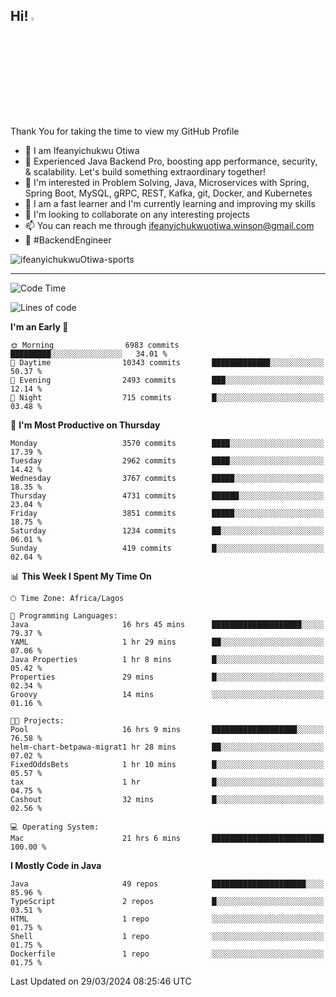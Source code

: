 <!-- BLOG-POST-LIST:START --><!-- BLOG-POST-LIST:END -->

## Hi! <img src="https://media.giphy.com/media/hvRJCLFzcasrR4ia7z/giphy.gif" width="4%"> 

Thank You for taking the time to view my GitHub Profile

- 👋 I am Ifeanyichukwu Otiwa
- 🚀 Experienced Java Backend Pro, boosting app performance, security, & scalability. Let's build something extraordinary together!
- 👀 I'm interested in Problem Solving, Java, Microservices with Spring, Spring Boot, MySQL, gRPC, REST, Kafka, git, Docker, and Kubernetes
- 🌱 I am a fast learner and I'm currently learning and improving my skills
- 💞️ I'm looking to collaborate on any interesting projects
- 📫 You can reach me through ifeanyichukwuotiwa.winson@gmail.com
- 🚀 #BackendEngineer

<p align="left" marginTop="10px"> <img src="https://komarev.com/ghpvc/?username=ifeanyichukwuOtiwa-sports&label=Profile%20views&color=0e75b6&style=for-the-badge" alt="ifeanyichukwuOtiwa-sports" /> </p>

***

<!--START_SECTION:waka-->
![Code Time](http://img.shields.io/badge/Code%20Time-2%2C351%20hrs%2050%20mins-blue)

![Lines of code](https://img.shields.io/badge/From%20Hello%20World%20I%27ve%20Written-4.7%20million%20lines%20of%20code-blue)

**I'm an Early 🐤** 

```text
🌞 Morning                6983 commits        █████████░░░░░░░░░░░░░░░░   34.01 % 
🌆 Daytime                10343 commits       █████████████░░░░░░░░░░░░   50.37 % 
🌃 Evening                2493 commits        ███░░░░░░░░░░░░░░░░░░░░░░   12.14 % 
🌙 Night                  715 commits         █░░░░░░░░░░░░░░░░░░░░░░░░   03.48 % 
```
📅 **I'm Most Productive on Thursday** 

```text
Monday                   3570 commits        ████░░░░░░░░░░░░░░░░░░░░░   17.39 % 
Tuesday                  2962 commits        ████░░░░░░░░░░░░░░░░░░░░░   14.42 % 
Wednesday                3767 commits        █████░░░░░░░░░░░░░░░░░░░░   18.35 % 
Thursday                 4731 commits        ██████░░░░░░░░░░░░░░░░░░░   23.04 % 
Friday                   3851 commits        █████░░░░░░░░░░░░░░░░░░░░   18.75 % 
Saturday                 1234 commits        ██░░░░░░░░░░░░░░░░░░░░░░░   06.01 % 
Sunday                   419 commits         █░░░░░░░░░░░░░░░░░░░░░░░░   02.04 % 
```


📊 **This Week I Spent My Time On** 

```text
🕑︎ Time Zone: Africa/Lagos

💬 Programming Languages: 
Java                     16 hrs 45 mins      ████████████████████░░░░░   79.37 % 
YAML                     1 hr 29 mins        ██░░░░░░░░░░░░░░░░░░░░░░░   07.06 % 
Java Properties          1 hr 8 mins         █░░░░░░░░░░░░░░░░░░░░░░░░   05.42 % 
Properties               29 mins             █░░░░░░░░░░░░░░░░░░░░░░░░   02.34 % 
Groovy                   14 mins             ░░░░░░░░░░░░░░░░░░░░░░░░░   01.16 % 

🐱‍💻 Projects: 
Pool                     16 hrs 9 mins       ███████████████████░░░░░░   76.58 % 
helm-chart-betpawa-migrat1 hr 28 mins        ██░░░░░░░░░░░░░░░░░░░░░░░   07.02 % 
FixedOddsBets            1 hr 10 mins        █░░░░░░░░░░░░░░░░░░░░░░░░   05.57 % 
tax                      1 hr                █░░░░░░░░░░░░░░░░░░░░░░░░   04.75 % 
Cashout                  32 mins             █░░░░░░░░░░░░░░░░░░░░░░░░   02.56 % 

💻 Operating System: 
Mac                      21 hrs 6 mins       █████████████████████████   100.00 % 
```

**I Mostly Code in Java** 

```text
Java                     49 repos            █████████████████████░░░░   85.96 % 
TypeScript               2 repos             █░░░░░░░░░░░░░░░░░░░░░░░░   03.51 % 
HTML                     1 repo              ░░░░░░░░░░░░░░░░░░░░░░░░░   01.75 % 
Shell                    1 repo              ░░░░░░░░░░░░░░░░░░░░░░░░░   01.75 % 
Dockerfile               1 repo              ░░░░░░░░░░░░░░░░░░░░░░░░░   01.75 % 
```




 Last Updated on 29/03/2024 08:25:46 UTC
<!--END_SECTION:waka-->

<!--
<p align="center">
![trophy](https://github-profile-trophy.vercel.app/?username=ifeanyichukwuOtiwa-sports&theme=onedark) (https://github.com/ryo-ma/github-profile-trophy)
</p>
-->

<!---
ifeanyi-otiwa/ifeanyi-otiwa is a ✨ special ✨ repository because its `README.md` (this file) appears on your GitHub profile.
You can click the Preview link to take a look at your changes.
--->
